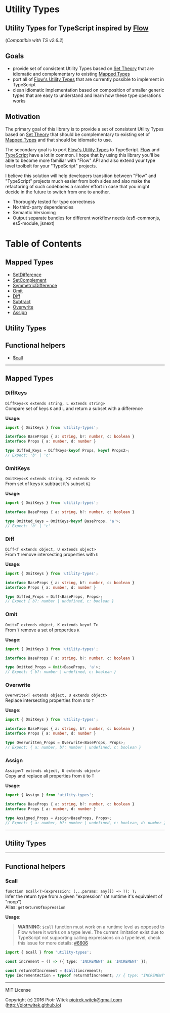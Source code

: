 # Utility Types
## Utility Types for TypeScript inspired by [Flow](https://flow.org)
(_Compatible with TS v2.6.2_)

## Goals
- provide set of consistent Utility Types based on [Set Theory](https://en.wikipedia.org/wiki/Set_theory) that are idiomatic and complementary to existing [Mapped Types](https://www.typescriptlang.org/docs/handbook/advanced-types.html)
- port all of [Flow's Utility Types](https://flow.org/en/docs/types/utilities/) that are currently possible to implement in TypeScript
- clean idiomatic implementation based on composition of smaller generic types that are easy to understand and learn how these type operations works

## Motivation

The primary goal of this library is to provide a set of consistent Utility Types based on [Set Theory](https://en.wikipedia.org/wiki/Set_theory) that should be complementary to existing set of [Mapped Types](https://www.typescriptlang.org/docs/handbook/advanced-types.html) and that should be idiomatic to use.

The secondary goal is to port [Flow's Utility Types](https://flow.org/en/docs/types/utilities/) to TypeScript.
[Flow](https://flow.org) and [TypeScript](https://typescriptlang.org) have a lot in common. I hope that by using this library you'll be able to become more familiar with "Flow" API and also extend your type level toolbelt for your "TypeScript" projects.

I believe this solution will help developers transition between "Flow" and "TypeScript" projects much easier from both sides and also make the refactoring of such codebases a smaller effort in case that you might decide in the future to switch from one to another.

- Thoroughly tested for type correctness
- No third-party dependencies
- Semantic Versioning
- Output separate bundles for different workflow needs (es5-commonjs, es5-module, jsnext)

# Table of Contents

## Mapped Types
- [SetDifference](#setdifference)
- [SetComplement](#setcomplement)
- [SymmetricDifference](#symmetricdifference)
- [Omit](#omit)
- [Diff](#diff)
- [Subtract](#subtract)
- [Overwrite](#overwrite)
- [Assign](#assign)

## Utility Types

## Functional helpers
- [$call](#call)

---

## Mapped Types

### DiffKeys
`DiffKeys<K extends string, L extends string>`  
Compare set of keys `K` and `L` and return a subset with a difference  

**Usage:**
```ts
import { OmitKeys } from 'utility-types';

interface BaseProps { a: string, b?: number, c: boolean }
interface Props { a: number, d: number }

type Diffed_Keys = DiffKeys<keyof Props, keyof Props2>;
// Expect: 'b' | 'c'
```

### OmitKeys
`OmitKeys<K extends string, K2 extends K>`  
From set of keys `K` subtract it's subset `K2`  

**Usage:**
```ts
import { OmitKeys } from 'utility-types';

interface BaseProps { a: string, b?: number, c: boolean }

type Omitted_Keys = OmitKeys<keyof BaseProps, 'a'>;
// Expect: 'b' | 'c'
```

### Diff
`Diff<T extends object, U extends object>`  
From `T` remove intersecting properties with `U`  

**Usage:**
```ts
import { OmitKeys } from 'utility-types';

interface BaseProps { a: string, b?: number, c: boolean }
interface Props { a: number, d: number }

type Diffed_Props = Diff<BaseProps, Props>;
// Expect { b?: number | undefined, c: boolean }
```

### Omit
`Omit<T extends object, K extends keyof T>`  
From `T` remove a set of properties `K`  

**Usage:**
```ts
import { OmitKeys } from 'utility-types';

interface BaseProps { a: string, b?: number, c: boolean }

type Omitted_Props = Omit<BaseProps, 'a'>;
// Expect: { b?: number | undefined, c: boolean }
```

### Overwrite
`Overwrite<T extends object, U extends object>`  
Replace intersecting properties from `U` to `T`  

**Usage:**
```ts
import { OmitKeys } from 'utility-types';

interface BaseProps { a: string, b?: number, c: boolean }
interface Props { a: number, d: number }

type Overwritten_Props = Overwrite<BaseProps, Props>;
// Expect: { a: number, b?: number | undefined, c: boolean }
```

### Assign
`Assign<T extends object, U extends object>`  
Copy and replace all properties from `U` to `T`  

**Usage:**
```ts
import { Assign } from 'utility-types';

interface BaseProps { a: string, b?: number, c: boolean }
interface Props { a: number, d: number }

type Assigned_Props = Assign<BaseProps, Props>;
// Expect: { a: number, b?: number | undefined, c: boolean, d: number }
```

---

## Utility Types

---

## Functional helpers

### $call
`function $call<T>(expression: (...params: any[]) => T): T;`  
Infer the return type from a given "expression" (at runtime it's equivalent of "noop")  
Alias: `getReturnOfExpression`  

**Usage:**
> **WARNING**: `$call` function must work on a runtime level as opposed to Flow where it works on a type level. The current limitation exist due to TypeScript not supporting calling expressions on a type level, check this issue for more details: [#6606](https://github.com/Microsoft/TypeScript/issues/6606) 
```ts
import { $call } from 'utility-types';

const increment = () => ({ type: 'INCREMENT' as 'INCREMENT' });

const returnOfIncrement = $call(increment);
type IncrementAction = typeof returnOfIncrement; // { type: "INCREMENT"; }
```

---
MIT License

Copyright (c) 2016 Piotr Witek <piotrek.witek@gmail.com> (http://piotrwitek.github.io)

